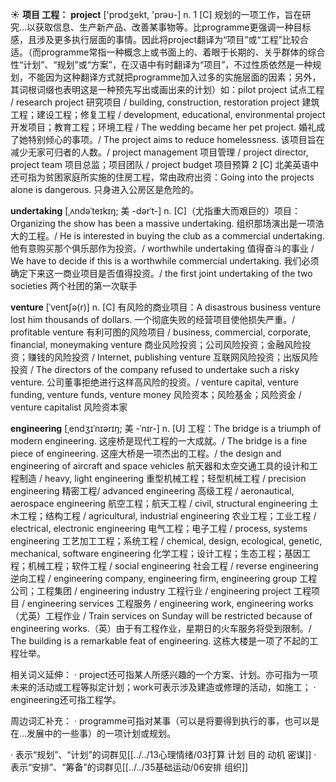 ☀ <span class="category">**项目 工程：**</span>
<span class="vocabulary">**project**</span> ['prɒdʒekt, 'prəʊ-] 
<span class="definition">n. 1 [C] 规划的一项工作，旨在研究…以获取信息、生产新产品、改善某事物等。比programme更强调一种目标感，且涉及更多执行层面的事情。因此将project翻译为“项目”或“工程”比较合适。（而programme常指一种概念上或书面上的、着眼于长期的、关乎群体的综合性“计划”、“规划”或“方案”，在汉语中有时翻译为“项目”，不过性质依然是一种规划，不能因为这种翻译方式就把programme加入过多的实施层面的因素；另外，其词根词缀也表明这是一种预先写出或画出来的计划）如：</span>pilot project 试点工程 / research project 研究项目 / building, construction, restoration project 建筑工程；建设工程；修复工程 / development, educational, environmental project 开发项目；教育工程；环境工程 / The wedding became her pet project. 婚礼成了她特别倾心的事项。/ The project aims to reduce homelessness. 该项目旨在减少无家可归者的人数。/ project management 项目管理 / project director, project team 项目总监；项目团队 / project budget 项目预算 <span class="definition">2 [C] 北美英语中还可指为贫困家庭所实施的住房工程，常由政府出资：</span>Going into the projects alone is dangerous. 只身进入公房区是危险的。
       
<span class="vocabulary">**undertaking**</span> [ˌʌndəˈteɪkɪŋ; 美 -dərˈt-]
<span class="definition">n. [C]（尤指重大而艰巨的）项目：</span>Organizing the show has been a massive undertaking. 组织那场演出是一项浩大的工程。/ He is interested in buying the club as a commercial undertaking. 他有意购买那个俱乐部作为投资。/ worthwhile undertaking 值得奋斗的事业 / We have to decide if this is a worthwhile commercial undertaking. 我们必须确定下来这一商业项目是否值得投资。/ the first joint undertaking of the two societies 两个社团的第一次联手

<span class="vocabulary">**venture**</span> [ˈventʃə(r)]
<span class="definition">n. [C] 有风险的商业项目：</span>A disastrous business venture lost him thousands of dollars. 一个彻底失败的经营项目使他损失严重。/ profitable venture 有利可图的风险项目 / business, commercial, corporate, financial, moneymaking venture 商业风险投资；公司风险投资；金融风险投资；赚钱的风险投资 / Internet, publishing venture 互联网风险投资；出版风险投资 / The directors of the company refused to undertake such a risky venture. 公司董事拒绝进行这样高风险的投资。/ venture capital, venture funding, venture funds, venture money 风险资本；风险基金；风险资金 / venture capitalist 风险资本家

<span class="vocabulary">**engineering**</span> [ˌendʒɪˈnɪərɪŋ; 美 -ˈnɪr-]
<span class="definition">n. [U] 工程：</span>The bridge is a triumph of modern engineering. 这座桥是现代工程的一大成就。/ The bridge is a fine piece of engineering. 这座大桥是一项杰出的工程。/ the design and engineering of aircraft and space vehicles 航天器和太空交通工具的设计和工程制造 / heavy, light engineering 重型机械工程；轻型机械工程 / precision engineering 精密工程/ advanced engineering 高级工程 / aeronautical, aerospace engineering 航空工程；航天工程 / civil, structural engineering 土木工程；结构工程 / agricultural, industrial engineering 农业工程；工业工程 / electrical, electronic engineering 电气工程；电子工程 / process, systems engineering 工艺加工工程；系统工程 / chemical, design, ecological, genetic, mechanical, software engineering 化学工程；设计工程；生态工程；基因工程；机械工程；软件工程 / social engineering 社会工程 / reverse engineering 逆向工程 / engineering company, engineering firm, engineering group 工程公司；工程集团 / engineering industry 工程行业 / engineering project 工程项目 / engineering services 工程服务 / engineering work, engineering works（尤英）工程作业 / Train services on Sunday will be restricted because of engineering works.（英）由于有工程作业，星期日的火车服务将受到限制。/ The building is a remarkable feat of engineering. 这栋大楼是一项了不起的工程壮举。

相关词义延伸：
· project还可指某人所感兴趣的一个方案、计划。亦可指为一项未来的活动或工程等拟定计划；work可表示涉及建造或修理的活动，如施工；
· engineering还可指工程学。

周边词汇补充：
· programme可指对某事（可以是将要得到执行的事，也可以是在…发展中的一些事）的一项计划或规划。

· 表示“规划”、“计划”的词群见[[../../13心理情绪/03打算 计划 目的 动机 密谋]]
· 表示“安排”、“筹备”的词群见[[../../35基础运动/06安排 组织]]
